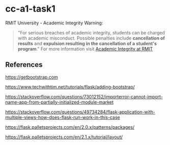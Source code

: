 # cc-a1-task1


RMIT University - Academic Integrity Warning:
> "For serious breaches of academic integrity, students can be charged with academic misconduct. Possible penalties include **cancellation of results** and **expulsion resulting in the cancellation of a student's program**."
For more information visit [Academic Integrity at RMIT](https://www.rmit.edu.au/students/my-course/assessment-results/academic-integrity)

## References

https://getbootstrap.com

https://www.techwithtim.net/tutorials/flask/adding-bootstrap/

https://stackoverflow.com/questions/73012152/importerror-cannot-import-name-app-from-partially-initialized-module-market

https://stackoverflow.com/questions/49734284/flask-application-with-multiple-views-how-does-flask-run-work-in-this-case

https://flask.palletsprojects.com/en/2.0.x/patterns/packages/

https://flask.palletsprojects.com/en/2.1.x/tutorial/layout/